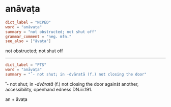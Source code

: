 # anāvaṭa

``` toml
dict_label = "NCPED"
word = "anāvaṭa"
summary = "not obstructed; not shut off"
grammar_comment = "neg. mfn."
see_also = ["āvaṭa"]
```

not obstructed; not shut off

--------------------

``` toml
dict_label = "PTS"
word = "anāvaṭa"
summary = "˚- not shut; in -dvāratā (f.) not closing the door"
```

˚\- not shut; in *\-dvāratā* (f.) not closing the door againṡt another, accessibility, openhand edness DN.iii.191.

an \+ āvaṭa

